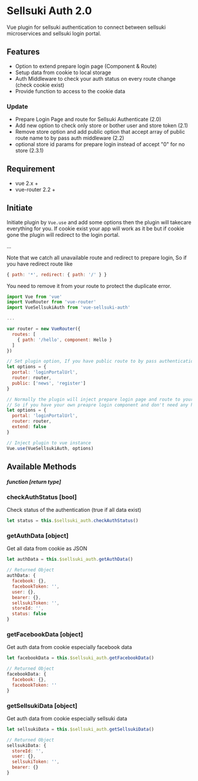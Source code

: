 Sellsuki Auth 2.0
=============

Vue plugin for sellsuki authentication to connect between sellsuki microservices and sellsuki login portal.

## Features
* Option to extend prepare login page (Component & Route)
* Setup data from cookie to local storage
* Auth Middleware to check your auth status on every route change (check cookie exist)
* Provide function to access to the cookie data

### Update
* Prepare Login Page and route for Sellsuki Authenticate (2.0)
* Add new option to check only store or bother user and store token (2.1)
* Remove store option and add public option that accept array of public route name to by pass auth middleware (2.2)
* optional store id params for prepare login instead of accept "0" for no store (2.3.1)

## Requirement
* vue 2.x +
* vue-router 2.2 +

## Initiate

Initiate plugin by ```Vue.use``` and add some options then the plugin will takecare everything for you.
If cookie exist your app will work as it be but if cookie gone the plugin will redirect to the login portal.

...

Note that we catch all unavailable route and redirect to prepare login, So if you have redirect route like 

```javascript
{ path: '*', redirect: { path: '/' } }
```

You need to remove it from your route to protect the duplicate error.


```javascript
import Vue from 'vue'
import VueRouter from 'vue-router'
import VueSellsukiAuth from 'vue-sellsuki-auth'

...

var router = new VueRouter({
  routes: [
    { path: '/hello', component: Hello }
  ]
})

// Set plugin option, If you have public route to by pass authentication add the name to public option as array
let options = {
  portal: 'loginPortalUrl',
  router: router,
  public: ['news', 'register']
}

// Normally the plugin will inject prepare login page and route to your instance.
// So if you have your own preapre login component and don't need any help then set the extend to false.
let options = {
  portal: 'loginPortalUrl',
  router: router,
  extend: false
}

// Inject plugin to vue instance
Vue.use(VueSellsukiAuth, options)
```

## Available Methods
##### function [return type] 

### checkAuthStatus [bool]
Check status of the authentication (true if all data exist)

```javascript
let status = this.$sellsuki_auth.checkAuthStatus()
```

### getAuthData [object]
Get all data from cookie as JSON

```javascript
let authData = this.$sellsuki_auth.getAuthData()

// Returned Object
authData: {
  facebook: {},
  facebookToken: '',
  user: {},
  bearer: {},
  sellsukiToken: '',
  storeId: '',
  status: false
}
```

### getFacebookData [object]
Get auth data from cookie especially facebook data

```javascript
let facebookData = this.$sellsuki_auth.getFacebookData()

// Returned Object
facebookData: {
  facebook: {},
  facebookToken: ''
}
```

### getSellsukiData [object]
Get auth data from cookie especially sellsuki data

```javascript
let sellsukiData = this.$sellsuki_auth.getSellsukiData()

// Returned Object
sellsukiData: {
  storeId: '',
  user: {},
  sellsukiToken: '',
  bearer: {}
}
```
